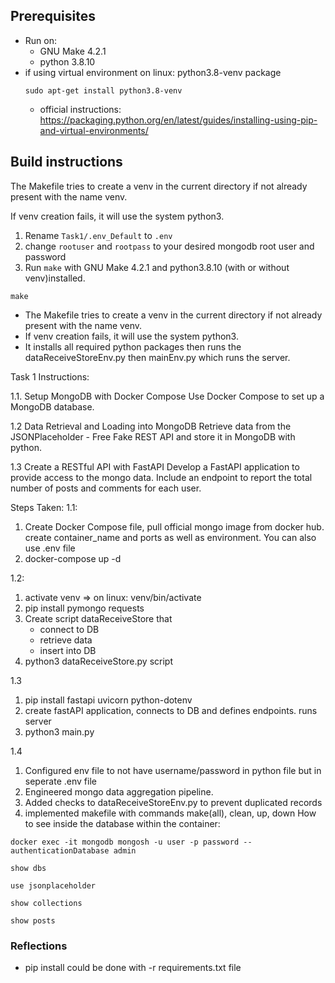 ## Prerequisites
- Run on:
   - GNU Make 4.2.1  
   - python 3.8.10
- if using virtual environment on linux: python3.8-venv package
  ```
  sudo apt-get install python3.8-venv
  ```
   - official instructions: https://packaging.python.org/en/latest/guides/installing-using-pip-and-virtual-environments/

## Build instructions

The Makefile tries to create a venv in the current directory if not already present with the name venv.

If venv creation fails, it will use the system python3.

1. Rename ```Task1/.env_Default``` to ```.env```
2. change ```rootuser``` and ```rootpass``` to your desired mongodb root user and password
3. Run ```make``` with GNU Make 4.2.1 and python3.8.10 (with or without venv)installed.

```
make
```
- The Makefile tries to create a venv in the current directory if not already present with the name venv.
- If venv creation fails, it will use the system python3.
- It installs all required python packages then runs the dataReceiveStoreEnv.py then mainEnv.py which runs the server.

Task 1 Instructions:

1.1. Setup MongoDB with Docker Compose
Use Docker Compose to set up a MongoDB database.

1.2 Data Retrieval and Loading into MongoDB
Retrieve data from the JSONPlaceholder - Free Fake REST API and store it in MongoDB with python.

1.3 Create a RESTful API with FastAPI
Develop a FastAPI application to provide access to the mongo data. Include an endpoint to report the total number of posts and comments for each user.

Steps Taken:
1.1:

1. Create Docker Compose file, pull official mongo image from docker hub. create container_name and ports as well as environment. You can also use .env file
2. docker-compose up -d

1.2:
1. activate venv => on linux: venv/bin/activate
2. pip install pymongo requests
3. Create script dataReceiveStore that
   - connect to DB
   - retrieve data
   - insert into DB
4. python3 dataReceiveStore.py script

1.3
1. pip install fastapi uvicorn python-dotenv
2. create fastAPI application, connects to DB and defines endpoints. runs server
3. python3 main.py

1.4
1. Configured env file to not have username/password in python file but in seperate .env file
2. Engineered mongo data aggregation pipeline.
3. Added checks to dataReceiveStoreEnv.py to prevent duplicated records
4. implemented makefile with commands make(all), clean, up, down
How to see inside the database within the container:

```
docker exec -it mongodb mongosh -u user -p password --authenticationDatabase admin
```
```
show dbs
```
```
use jsonplaceholder
```
```
show collections
```
```
show posts
```

### Reflections

- pip install could be done with -r requirements.txt file
